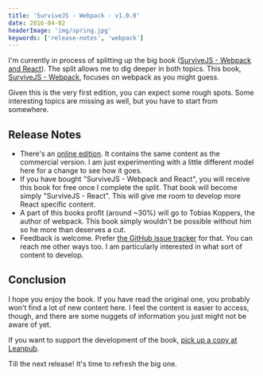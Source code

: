 ```yaml
---
title: 'SurviveJS - Webpack - v1.0.0'
date: 2016-04-02
headerImage: 'img/spring.jpg'
keywords: ['release-notes', 'webpack']
---
```


I'm currently in process of splitting up the big book ([SurviveJS - Webpack and React](https://leanpub.com/survivejs_webpack_react)). The split allows me to dig deeper in both topics. This book, [SurviveJS - Webpack](https://leanpub.com/survivejs-webpack), focuses on webpack as you might guess.

Given this is the very first edition, you can expect some rough spots. Some interesting topics are missing as well, but you have to start from somewhere.

## Release Notes

* There's an [online edition](/webpack/preface). It contains the same content as the commercial version. I am just experimenting with a little different model here for a change to see how it goes.
* If you have bought "SurviveJS - Webpack and React", you will receive this book for free once I complete the split. That book will become simply "SurviveJS - React". This will give me room to develop more React specific content.
* A part of this books profit (around ~30%) will go to Tobias Koppers, the author of webpack. This book simply wouldn't be possible without him so he more than deserves a cut.
* Feedback is welcome. Prefer [the GitHub issue tracker](https://github.com/survivejs/webpack/issues) for that. You can reach me other ways too. I am particularly interested in what sort of content to develop.

## Conclusion

I hope you enjoy the book. If you have read the original one, you probably won't find a lot of new content here. I feel the content is easier to access, though, and there are some nuggets of information you just might not be aware of yet.

If you want to support the development of the book, [pick up a copy at Leanpub](https://leanpub.com/survivejs-webpack).

Till the next release! It's time to refresh the big one.
